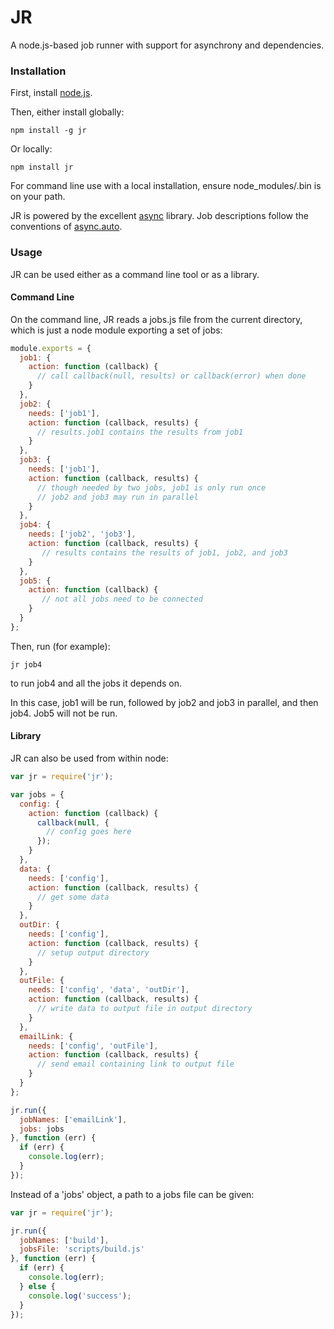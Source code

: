 # JR

A node.js-based job runner with support for asynchrony and dependencies.

### Installation

First, install [node.js](http://nodejs.org/download/).

Then, either install globally:

    npm install -g jr

Or locally:

    npm install jr

For command line use with a local installation, ensure node_modules/.bin is on your path.

JR is powered by the excellent [async](https://github.com/caolan/async) library.  Job descriptions follow the conventions of [async.auto](https://github.com/caolan/async#auto).

### Usage

JR can be used either as a command line tool or as a library.

#### Command Line

On the command line, JR reads a jobs.js file from the current directory, which is just a node module exporting a set of jobs:

```javascript
module.exports = {
  job1: {
    action: function (callback) {
      // call callback(null, results) or callback(error) when done
    }
  },
  job2: {
    needs: ['job1'],
    action: function (callback, results) {
      // results.job1 contains the results from job1
    }
  },
  job3: {
    needs: ['job1'],
    action: function (callback, results) {
      // though needed by two jobs, job1 is only run once
      // job2 and job3 may run in parallel
    }
  },
  job4: {
    needs: ['job2', 'job3'],
    action: function (callback, results) {
       // results contains the results of job1, job2, and job3
    }
  },
  job5: {
    action: function (callback) {
       // not all jobs need to be connected
    }
  }
};
```

Then, run (for example):

    jr job4

to run job4 and all the jobs it depends on.

In this case, job1 will be run, followed by job2 and job3 in parallel, and then job4.  Job5 will not be run.

#### Library

JR can also be used from within node:

```javascript
var jr = require('jr');

var jobs = {
  config: {
    action: function (callback) {
      callback(null, {
        // config goes here
      });
    }
  },
  data: {
    needs: ['config'],
    action: function (callback, results) {
      // get some data
    }
  },
  outDir: {
    needs: ['config'],
    action: function (callback, results) {
      // setup output directory
    }
  },
  outFile: {
    needs: ['config', 'data', 'outDir'],
    action: function (callback, results) {
      // write data to output file in output directory
    }
  },
  emailLink: {
    needs: ['config', 'outFile'],
    action: function (callback, results) {
      // send email containing link to output file
    }
  }
};

jr.run({
  jobNames: ['emailLink'],
  jobs: jobs
}, function (err) {
  if (err) {
    console.log(err);
  }
});
```

Instead of a 'jobs' object, a path to a jobs file can be given:

```javascript
var jr = require('jr');

jr.run({
  jobNames: ['build'],
  jobsFile: 'scripts/build.js'
}, function (err) {
  if (err) {
    console.log(err);
  } else {
    console.log('success');
  }
});
```